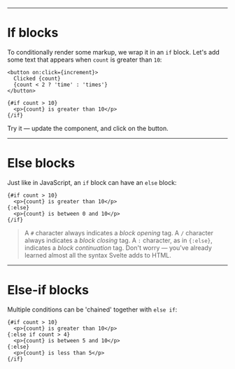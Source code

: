 ------
# **If blocks**
To conditionally render some markup, we wrap it in an `if` block. Let's add some text that appears when `count` is greater than `10`:
```svelte title="src/routes/part1/logic/if/+page.svelte" {6-8}
<button on:click={increment}>
  Clicked {count}
  {count < 2 ? 'time' : 'times'}
</button>

{#if count > 10}
  <p>{count} is greater than 10</p>
{/if}
```
Try it — update the component, and click on the button.

------
# **Else blocks**
Just like in JavaScript, an `if` block can have an `else` block:
```svelte title="src/routes/part1/logic/if/+page.svelte" {3,4}
{#if count > 10}
  <p>{count} is greater than 10</p>
{:else}
  <p>{count} is between 0 and 10</p>
{/if}
```
> A `#` character always indicates a _block opening_ tag. A `/` character always indicates a _block closing_ tag. A `:` character, as in `{:else}`, indicates a _block continuation_ tag. Don't worry — you've already learned almost all the syntax Svelte adds to HTML.

------
# **Else-if blocks**
Multiple conditions can be 'chained' together with `else if`:
```svelte title="src/routes/part1/logic/if/+page.svelte" {3,4}
{#if count > 10}
  <p>{count} is greater than 10</p>
{:else if count > 4}
  <p>{count} is between 5 and 10</p>
{:else}
  <p>{count} is less than 5</p>
{/if}
```
